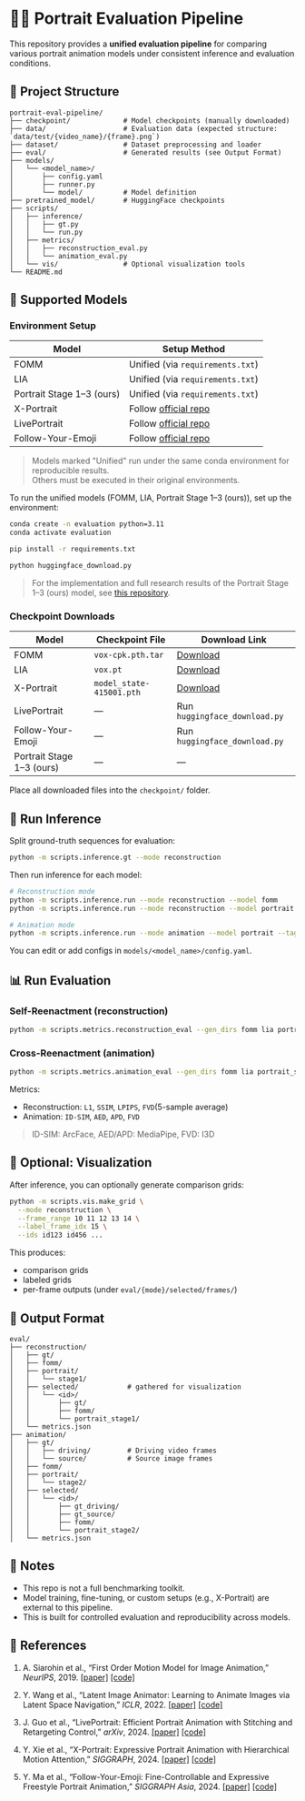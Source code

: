 # 🧑‍🔬 Portrait Evaluation Pipeline

This repository provides a **unified evaluation pipeline** for comparing various portrait animation models under consistent inference and evaluation conditions.


## 📁 Project Structure

```
portrait-eval-pipeline/
├── checkpoint/             # Model checkpoints (manually downloaded)
├── data/                   # Evaluation data (expected structure: `data/test/{video_name}/{frame}.png`)
├── dataset/                # Dataset preprocessing and loader
├── eval/                   # Generated results (see Output Format)
├── models/
│   └── <model_name>/
│       ├── config.yaml
│       ├── runner.py
│       └── model/          # Model definition
├── pretrained_model/       # HuggingFace checkpoints
├── scripts/
│   ├── inference/
│   │   ├── gt.py
│   │   └── run.py   
│   ├── metrics/
│   │   ├── reconstruction_eval.py
│   │   └── animation_eval.py
│   └── vis/                # Optional visualization tools
└── README.md
```


## 🧠 Supported Models

### Environment Setup

| Model              | Setup Method |
|--------------------|--------------|
| FOMM               | Unified (via `requirements.txt`) |
| LIA                | Unified (via `requirements.txt`) |
| Portrait Stage 1–3 (ours)   | Unified (via `requirements.txt`) |
| X-Portrait         | Follow [official repo](https://github.com/bytedance/X-Portrait) |
| LivePortrait       | Follow [official repo](https://github.com/KwaiVGI/LivePortrait) |
| Follow-Your-Emoji  | Follow [official repo](https://github.com/mayuelala/FollowYourEmoji) |

> Models marked "Unified" run under the same conda environment for reproducible results.  
> Others must be executed in their original environments.

To run the unified models (FOMM, LIA, Portrait Stage 1–3 (ours)), set up the environment:

```bash
conda create -n evaluation python=3.11
conda activate evaluation

pip install -r requirements.txt

python huggingface_download.py
```

> For the implementation and full research results of the Portrait Stage 1–3 (ours) model, see [this repository](https://github.com/jieun-b/portrait).


### Checkpoint Downloads

| Model              | Checkpoint File            | Download Link |
|--------------------|----------------------------|----------------|
| FOMM               | `vox-cpk.pth.tar`          | [Download](https://drive.google.com/file/d/1_v_xW1V52gZCZnXgh1Ap_gwA9YVIzUnS/view?usp=drive_link) |
| LIA                | `vox.pt`                   | [Download](https://drive.google.com/file/d/1cC2BGsbvJ_CBkoWdkv5mtZnCXZ5gS0Zy/view?usp=drive_link) |
| X-Portrait         | `model_state-415001.pth`   | [Download](https://drive.google.com/drive/folders/1Bq0n-w1VT5l99CoaVg02hFpqE5eGLo9O) |
| LivePortrait       | —                          | Run `huggingface_download.py` |
| Follow-Your-Emoji  | —                          | Run `huggingface_download.py` |
| Portrait Stage 1–3 (ours)   | —                          | — |

Place all downloaded files into the `checkpoint/` folder.


## 🚀 Run Inference

Split ground-truth sequences for evaluation:
```bash
python -m scripts.inference.gt --mode reconstruction
```

Then run inference for each model:
```bash
# Reconstruction mode
python -m scripts.inference.run --mode reconstruction --model fomm
python -m scripts.inference.run --mode reconstruction --model portrait --tag stage1

# Animation mode
python -m scripts.inference.run --mode animation --model portrait --tag stage2
```

You can edit or add configs in `models/<model_name>/config.yaml`.


## 📊 Run Evaluation

### Self-Reenactment (reconstruction)

```bash
python -m scripts.metrics.reconstruction_eval --gen_dirs fomm lia portrait_stage1 portrait_stage2
```

### Cross-Reenactment (animation)

```bash
python -m scripts.metrics.animation_eval --gen_dirs fomm lia portrait_stage1 portrait_stage2
```

Metrics:
- Reconstruction: `L1`, `SSIM`, `LPIPS`, `FVD`(5-sample average)
- Animation: `ID-SIM`, `AED`, `APD`, `FVD`

> ID-SIM: ArcFace, AED/APD: MediaPipe, FVD: I3D


## 🎨 Optional: Visualization

After inference, you can optionally generate comparison grids:

```bash
python -m scripts.vis.make_grid \
  --mode reconstruction \
  --frame_range 10 11 12 13 14 \
  --label_frame_idx 15 \
  --ids id123 id456 ...
```

This produces:
- comparison grids
- labeled grids
- per-frame outputs (under `eval/{mode}/selected/frames/`)


## 📂 Output Format

```
eval/
├── reconstruction/
│   ├── gt/
│   ├── fomm/
│   ├── portrait/
│   │   └── stage1/
│   ├── selected/            # gathered for visualization
│   │   └── <id>/
│   │       ├── gt/
│   │       ├── fomm/
│   │       └── portrait_stage1/
│   └── metrics.json
├── animation/
│   ├── gt/
│   │   ├── driving/         # Driving video frames
│   │   └── source/          # Source image frames
│   ├── fomm/
│   ├── portrait/
│   │   └── stage2/
│   ├── selected/
│   │   └── <id>/
│   │       ├── gt_driving/
│   │       ├── gt_source/
│   │       ├── fomm/
│   │       └── portrait_stage2/
│   └── metrics.json
```


## 📌 Notes

- This repo is not a full benchmarking toolkit.
- Model training, fine-tuning, or custom setups (e.g., X-Portrait) are external to this pipeline.
- This is built for controlled evaluation and reproducibility across models.


## 🔗 References

1. A. Siarohin et al., “First Order Motion Model for Image Animation,” *NeurIPS*, 2019. [[paper]](https://arxiv.org/abs/2003.00196) [[code]](https://github.com/AliaksandrSiarohin/first-order-model)

2. Y. Wang et al., “Latent Image Animator: Learning to Animate Images via Latent Space Navigation,” *ICLR*, 2022. [[paper]](https://arxiv.org/abs/2203.09043) [[code]](https://github.com/wyhsirius/LIA)

3. J. Guo et al., “LivePortrait: Efficient Portrait Animation with Stitching and Retargeting Control,” *arXiv*, 2024. [[paper]](https://arxiv.org/abs/2407.03168) [[code]](https://github.com/KwaiVGI/LivePortrait)

4. Y. Xie et al., “X-Portrait: Expressive Portrait Animation with Hierarchical Motion Attention,” *SIGGRAPH*, 2024. [[paper]](https://arxiv.org/abs/2403.15931) [[code]](https://github.com/bytedance/X-Portrait)

5. Y. Ma et al., “Follow-Your-Emoji: Fine-Controllable and Expressive Freestyle Portrait Animation,” *SIGGRAPH Asia*, 2024. [[paper]](https://arxiv.org/abs/2406.01900) [[code]](https://github.com/mayuelala/FollowYourEmoji)
